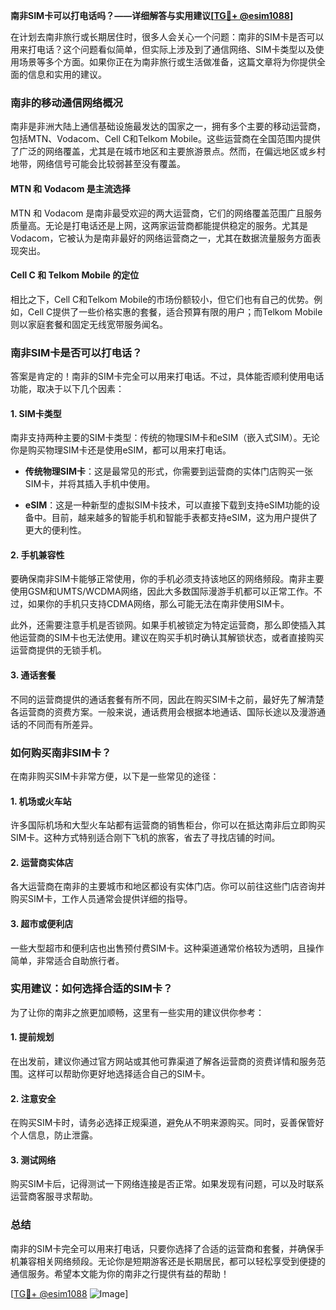 **南非SIM卡可以打电话吗？——详细解答与实用建议[[TG💪+ @esim1088](https://t.me/s/esim1088)]**

在计划去南非旅行或长期居住时，很多人会关心一个问题：南非的SIM卡是否可以用来打电话？这个问题看似简单，但实际上涉及到了通信网络、SIM卡类型以及使用场景等多个方面。如果你正在为南非旅行或生活做准备，这篇文章将为你提供全面的信息和实用的建议。

### 南非的移动通信网络概况

南非是非洲大陆上通信基础设施最发达的国家之一，拥有多个主要的移动运营商，包括MTN、Vodacom、Cell C和Telkom Mobile。这些运营商在全国范围内提供了广泛的网络覆盖，尤其是在城市地区和主要旅游景点。然而，在偏远地区或乡村地带，网络信号可能会比较弱甚至没有覆盖。

#### MTN 和 Vodacom 是主流选择

MTN 和 Vodacom 是南非最受欢迎的两大运营商，它们的网络覆盖范围广且服务质量高。无论是打电话还是上网，这两家运营商都能提供稳定的服务。尤其是Vodacom，它被认为是南非最好的网络运营商之一，尤其在数据流量服务方面表现突出。

#### Cell C 和 Telkom Mobile 的定位

相比之下，Cell C和Telkom Mobile的市场份额较小，但它们也有自己的优势。例如，Cell C提供了一些价格实惠的套餐，适合预算有限的用户；而Telkom Mobile则以家庭套餐和固定无线宽带服务闻名。

### 南非SIM卡是否可以打电话？

答案是肯定的！南非的SIM卡完全可以用来打电话。不过，具体能否顺利使用电话功能，取决于以下几个因素：

#### 1. SIM卡类型

南非支持两种主要的SIM卡类型：传统的物理SIM卡和eSIM（嵌入式SIM）。无论你是购买物理SIM卡还是使用eSIM，都可以用来打电话。

- **传统物理SIM卡**：这是最常见的形式，你需要到运营商的实体门店购买一张SIM卡，并将其插入手机中使用。
  
- **eSIM**：这是一种新型的虚拟SIM卡技术，可以直接下载到支持eSIM功能的设备中。目前，越来越多的智能手机和智能手表都支持eSIM，这为用户提供了更大的便利性。

#### 2. 手机兼容性

要确保南非SIM卡能够正常使用，你的手机必须支持该地区的网络频段。南非主要使用GSM和UMTS/WCDMA网络，因此大多数国际漫游手机都可以正常工作。不过，如果你的手机只支持CDMA网络，那么可能无法在南非使用SIM卡。

此外，还需要注意手机是否锁网。如果手机被锁定为特定运营商，那么即使插入其他运营商的SIM卡也无法使用。建议在购买手机时确认其解锁状态，或者直接购买运营商提供的无锁手机。

#### 3. 通话套餐

不同的运营商提供的通话套餐有所不同，因此在购买SIM卡之前，最好先了解清楚各运营商的资费方案。一般来说，通话费用会根据本地通话、国际长途以及漫游通话的不同而有所差异。

### 如何购买南非SIM卡？

在南非购买SIM卡非常方便，以下是一些常见的途径：

#### 1. 机场或火车站

许多国际机场和大型火车站都有运营商的销售柜台，你可以在抵达南非后立即购买SIM卡。这种方式特别适合刚下飞机的旅客，省去了寻找店铺的时间。

#### 2. 运营商实体店

各大运营商在南非的主要城市和地区都设有实体门店。你可以前往这些门店咨询并购买SIM卡，工作人员通常会提供详细的指导。

#### 3. 超市或便利店

一些大型超市和便利店也出售预付费SIM卡。这种渠道通常价格较为透明，且操作简单，非常适合自助旅行者。

### 实用建议：如何选择合适的SIM卡？

为了让你的南非之旅更加顺畅，这里有一些实用的建议供你参考：

#### 1. 提前规划

在出发前，建议你通过官方网站或其他可靠渠道了解各运营商的资费详情和服务范围。这样可以帮助你更好地选择适合自己的SIM卡。

#### 2. 注意安全

在购买SIM卡时，请务必选择正规渠道，避免从不明来源购买。同时，妥善保管好个人信息，防止泄露。

#### 3. 测试网络

购买SIM卡后，记得测试一下网络连接是否正常。如果发现有问题，可以及时联系运营商客服寻求帮助。

### 总结

南非的SIM卡完全可以用来打电话，只要你选择了合适的运营商和套餐，并确保手机兼容相关网络频段。无论你是短期游客还是长期居民，都可以轻松享受到便捷的通信服务。希望本文能为你的南非之行提供有益的帮助！

[[TG💪+ @esim1088](https://t.me/s/esim1088) ![Image](https://i.postimg.cc/4NQfJmqS/Snipaste-2025-05-13-00-14-12.png)]